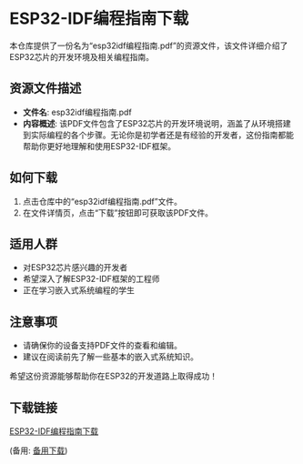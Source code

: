 # ESP32-IDF编程指南下载

本仓库提供了一份名为“esp32idf编程指南.pdf”的资源文件，该文件详细介绍了ESP32芯片的开发环境及相关编程指南。

## 资源文件描述

- **文件名**: esp32idf编程指南.pdf
- **内容概述**: 该PDF文件包含了ESP32芯片的开发环境说明，涵盖了从环境搭建到实际编程的各个步骤。无论你是初学者还是有经验的开发者，这份指南都能帮助你更好地理解和使用ESP32-IDF框架。

## 如何下载

1. 点击仓库中的“esp32idf编程指南.pdf”文件。
2. 在文件详情页，点击“下载”按钮即可获取该PDF文件。

## 适用人群

- 对ESP32芯片感兴趣的开发者
- 希望深入了解ESP32-IDF框架的工程师
- 正在学习嵌入式系统编程的学生

## 注意事项

- 请确保你的设备支持PDF文件的查看和编辑。
- 建议在阅读前先了解一些基本的嵌入式系统知识。

希望这份资源能够帮助你在ESP32的开发道路上取得成功！

## 下载链接
[ESP32-IDF编程指南下载](https://pan.quark.cn/s/0bb03d4308e8) 

(备用: [备用下载](https://pan.baidu.com/s/1JhG7ZTktFctmuIMai4WA4w?pwd=1234))
